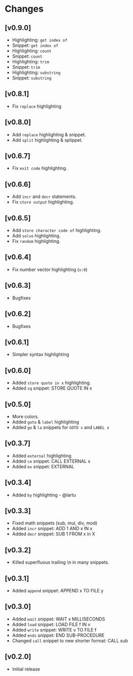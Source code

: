 # Changes

## [v0.9.0]
- Highlighting: `get index of`
- Snippet: `get index of`
- Highlighting: `count`
- Snippet: `count`
- Highlighting: `trim`
- Snippet: `trim`
- Highlighting: `substring`
- Snippet: `substring`

## [v0.8.1]
- Fix `replace` highlighting

## [v0.8.0]
- Add `replace` highlighting & snippet.
- Add `split` highlighting & splippet.

## [v0.6.7]
- Fix `exit code` highlighting.

## [v0.6.6]
- Add `incr` and `decr` statements.
- Fix `store output` highlighting.

## [v0.6.5]
- Add `store character code of` highlighting.
- Add `solve` highlighting.
- Fix `random` highlighting.

## [v0.6.4]
- Fix number vector highlighting (`v:0`)

## [v0.6.3]
- Bugfixes

## [v0.6.2]
- Bugfixes

## [v0.6.1]
- Simpler syntax highlighting

## [v0.6.0]
- Added `store quote in x` highlighting.
- Added `sq` snippet: STORE QUOTE IN x

## [v0.5.0]
- More colors.
- Added `goto` & `label` highlighting
- Added `go` & `la` snippets for `GOTO x` and `LABEL x`

## [v0.3.7]
- Added `external` highlighting
- Added `ce` snippet: CALL EXTERNAL x
- Added `ex` snippet: EXTERNAL

## [v0.3.4]
- Added `by` highlighting - @lartu

## [v0.3.3]
- Fixed math snippets (sub, mul, div, mod)
- Added `incr` snippet: ADD 1 AND x IN x
- Added `decr` snippet: SUB 1 FROM x in X

## [v0.3.2]
- Killed superfluous trailing \n in many snippets.

## [v0.3.1]
- Added `append` snippet: APPEND x TO FILE y

## [v0.3.0]
- Added `wait` snippet: WAIT x MILLISECONDS
- Added `load` snippet: LOAD FILE f IN v
- Added `write` snippet: WRITE v TO FILE f
- Added `ends` snippet: END SUB-PROCEDURE
- Changed `call` snippet to new shorter format: CALL sub

## [v0.2.0]
- Initial release
